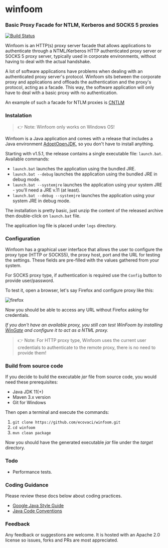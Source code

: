 # winfoom
### Basic Proxy Facade for NTLM, Kerberos and SOCKS 5 proxies

[![Build Status](https://travis-ci.com/ecovaci/winfoom.svg?branch=master)](https://travis-ci.com/github/ecovaci/winfoom)

Winfoom is an HTTP(s) proxy server facade that allows applications to authenticate through a NTML/Kerberos HTTP authenticated proxy server or SOCKS 5 proxy server, typically used in corporate environments, 
without having to deal with the actual handshake.

A lot of software applications have problems when dealing with an authenticated proxy server's protocol. Winfoom sits between the corporate proxy and applications and offloads the authentication and the proxy's protocol, acting as a facade. This way, the software application will only have to deal with a basic proxy with no authentication.

An example of such a facade for NTLM proxies is [CNTLM](http://cntlm.sourceforge.net/)

### Instalation

> 👉 Note: Winfoom only works on Windows OS!

Winfoom is a Java application and comes with a release that includes a Java environment [AdoptOpenJDK](https://github.com/AdoptOpenJDK/openjdk11-binaries/releases/download/jdk-11.0.5%2B10/OpenJDK11U-jdk_x64_windows_hotspot_11.0.5_10.msi),
so you don't have to install anything. 

Starting with v1.5.1, the release contains a single executable file: `launch.bat`. 
Available commands:
 
* `launch.bat` launches the application using the bundled JRE.
* `launch.bat --debug` launches the application using the bundled JRE in debug mode.
* `launch.bat --systemjre` launches the application using your system JRE - you'll need a JRE v.11 (at least).
* `launch.bat --debug --systemjre`  launches the application using your system JRE in debug mode.

The installation is pretty basic, just unzip the content of the released archive then double-click on `launch.bat` file.

The application log file is placed under `logs` directory.

### Configuration

Winfoom has a graphical user interface that allows the user to configure the proxy type (HTTP or SOCKS5), the proxy host, port and the URL for testing the settings.
These fields are pre-filled with the values gathered from your system.

For SOCKS proxy type, if authentication is required use the `Config` button to provide user/password. 

To test it, open a browser, let's say Firefox and configure proxy like this:

![firefox](https://github.com/ecovaci/winfoom/blob/master/assets/img/firefox.png)

Now you should be able to access any URL without Firefox asking for credentials.

_If you don't have an available proxy, you still can test WinFoom by installing [WinGate](https://www.wingate.com/) and configure it to act 
as a NTML proxy._

> 👉 Note: For HTTP proxy type, Winfoom uses the current user credentials to authenticate to the remote proxy, there is no need to provide them!

### Build from source code

If you decide to build the executable *jar* file from source code, you would need these prerequisites:

* Java JDK 11(+)
* Maven 3.x version
* Git for Windows

Then open a terminal and execute the commands:

1) `git clone https://github.com/ecovaci/winfoom.git`
2) `cd winfoom`
3) `mvn clean package`

Now you should have the generated executable *jar* file under the *target* directory.

### Todo

   - Performance tests.
   
### Coding Guidance

Please review these docs below about coding practices.

* [Google Java Style Guide](https://google.github.io/styleguide/javaguide.html)
* [Java Code Conventions](https://www.oracle.com/technetwork/java/codeconventions-150003.pdf)   

### Feedback

Any feedback or suggestions are welcome. 
It is hosted with an Apache 2.0 license so issues, forks and PRs are most appreciated.



